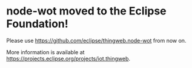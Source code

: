 # node-wot moved to the Eclipse Foundation!

Please use https://github.com/eclipse/thingweb.node-wot from now on.

More information is available at https://projects.eclipse.org/projects/iot.thingweb.

